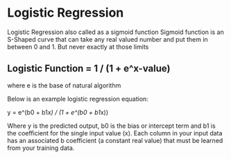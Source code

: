 
# Logistic Regression

Logistic Regression also called as a sigmoid function
Sigmoid function is an S-Shaped curve that can take any real valued number and put them in between 0 and 1.
But never exactly at those limits

## Logistic Function = 1 / (1 + e^x-value)

where e is the base of natural algorithm

Below is an example logistic regression equation:

y = e^(b0 + b1*x) / (1 + e^(b0 + b1*x))

Where y is the predicted output, b0 is the bias or intercept term and b1 is the coefficient for the single input value (x). Each column in your input data has an associated b coefficient (a constant real value) that must be learned from your training data.
